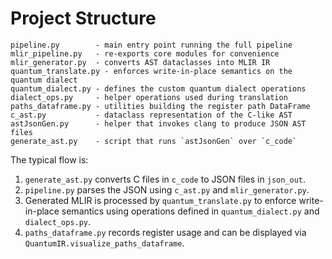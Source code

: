 # Project Structure

```
pipeline.py        - main entry point running the full pipeline
mlir_pipeline.py   - re-exports core modules for convenience
mlir_generator.py  - converts AST dataclasses into MLIR IR
quantum_translate.py - enforces write-in-place semantics on the quantum dialect
quantum_dialect.py - defines the custom quantum dialect operations
dialect_ops.py     - helper operations used during translation
paths_dataframe.py - utilities building the register path DataFrame
c_ast.py           - dataclass representation of the C-like AST
astJsonGen.py      - helper that invokes clang to produce JSON AST files
generate_ast.py    - script that runs `astJsonGen` over `c_code`
```

The typical flow is:
1. `generate_ast.py` converts C files in `c_code` to JSON files in `json_out`.
2. `pipeline.py` parses the JSON using `c_ast.py` and `mlir_generator.py`.
3. Generated MLIR is processed by `quantum_translate.py` to enforce write-in-place semantics using operations defined in `quantum_dialect.py` and
   `dialect_ops.py`.
4. `paths_dataframe.py` records register usage and can be displayed via `QuantumIR.visualize_paths_dataframe`.

